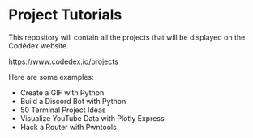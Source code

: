 # Project Tutorials

This repository will contain all the projects that will be displayed on the Codédex website.

https://www.codedex.io/projects

Here are some examples:

- Create a GIF with Python
- Build a Discord Bot with Python
- 50 Terminal Project Ideas
- Visualize YouTube Data with Plotly Express
- Hack a Router with Pwntools
